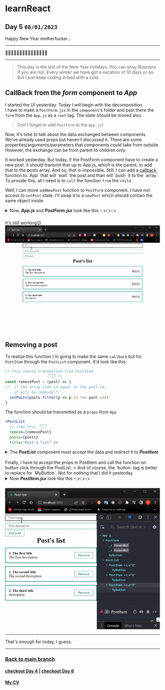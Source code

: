 # learnReact
## Day 5 `08/01/2023`

Happy New Year motherfucker...

---

🎄🎄🎄🎆🎆🎆✨✨✨🎇🎇🎇🎄🎄🎄

---
> This day is the last of the New Year holidays. You can envy Russians if you are not. Every winter we have got a vacation of 10 days or so. But I just keep coding in bed with a cold.

## CallBack from the ***form*** component to ***App***
I started the UI yesterday. Today I will begin with the decomposition.  
I have to make a `PostForm.jsx` in the `component`'s folder and past there the `form` from the `App.js` as a `root` tag. The state should be moved also. 
> Don't forget to add `PostForm` to the `App.js`!

Now, it's time to talk about the data exchanged between components.  
We've already used props but haven't discussed it. There are some properties/arguments/parameters that components could take from outside. 
However, the exchange can be from parent to children only.

It worked yesterday. But today, if the PostForm component have to create a new post, it should  transmit that up to App.js, which is the parent, to add that to the posts array. And so, that is impossible. Still, I can add a [callback](https://en.wikipedia.org/wiki/Callback_(computer_programming)) function to `App` that will `wait` the post and than will `push` it to the `array`. To provide this, all I need is to `call` the function `from` the `child`.

Well, I can move `addNewPost` function to `PostForm` component. I have not access to `setPost` state. I'll swap it to a `newPost` which should contain the same object inside.

<details><summary>Now, <b><i>App.js</i></b> and <b><i>PostForm.jsx</i></b> look like this 👈👈👈</summary>
<table align="center">
  <tr>
    <th>App.js</th>
    <th>PostForm.jsx</th>
  </tr>
  <tr>
  <td valign="top">

  ```jsx
import React from "react";
import PostList from "./components/PostList";
import './styles/App.css'
import { useState } from "react";
import PostForm from "./components/PostForm";

function App() {
  const [posts, setPosts] = useState([
    {id: 1, title: 'The first title', body: 'The first description'},
    {id: 2, title: 'The second title', body: 'The second description'},
    {id: 3, title: 'The third title', body: 'description'},
  ])
  // the callBack function
  const createPost = (newPost) => {
    // array update
    setPosts([...posts, newPost])
  }

  return (
    <div className="App">
      {/* call callBack 👇👇👇 */}
      <PostForm create={createPost} />
      <PostList
        posts={posts}
        title="Post's list" />
  </div>
  );
}

export default App;
  ```
  </td>

  <td valign="top">

  ```jsx
import React from 'react';
import { useState } from "react";
import MyButton from "./UI/button/MyButton";
import MyInput from "./UI/input/MyInput";

// callBack call 👇👇👇
const PostForm = ({create}) => {
  const [post, setPost] = useState({title: '', body: ''})

  const addNewPost = (e) => {
    e.preventDefault()
    // that swap👇👇👇
    const newPost = {
      ...post, id: Date.now()
    }
    // callBack transmission👇👇👇
    create(newPost)
    setPost({title: '', body: ''})
  }

  return (
    <form action="">
      <MyInput
        value={post.title}
        onChange={event => setPost({...post, title: event.target.value})}
        type="text"
        placeholder="Post name" />
      <MyInput
        value={post.body}
        onChange={event => setPost({...post, body: event.target.value})}
        type="text"
        placeholder="Post description" />
      <MyButton onClick={addNewPost} >Add post</MyButton>
    </form>
  );
};

export default PostForm;
  ```
  </td>
  </tr>
</table>
</details>
<br/>
It's still working😉
<br/>
<div align="center">
  <img src="https://github.com/syrovezhko/learn-react/blob/day_4/UI_3.gif">
</div>

## Removing a post

To realize this function I'm going to make the same `callback` but for `PostItem` through the `PostList` component. It'd look like this:

```jsx
/* this should transmitted from PostItom
                   👇👇👇 */
const removePost = (post) => {
/*  if the array item id equal to the post id,
    it will be removed */
  setPosts(posts.filter(p => p.id !== post.id))
}
```
The function should be transmitted as a `props` from `App`
```jsx
<PostList
  // like this 👇👇👇
  remove={removePost}
  posts={posts}
  title="Post's list" />
```
<details><summary>The <b><i>PostList</i></b> component must accept the data and redirect it to <b><i>PostItem</i></b>.</summary>

```jsx
// here is a remove props acceptation 👇
const PostList = ({posts, title, remove}) => {
  return (
    <div>
      <h1 style={{textAlign: 'center'}}>
        {title}
      </h1>
      {posts.map((post, index) => 
        <PostItem
/* here is a remove props transmission 
              👇👇👇 */
          remove={remove}
          number={index + 1}
          post={post}
          key={post.id} />
      )}
    </div>
  );
};

export default PostList;
```
</details>
<br/>
Finally, I have to accept the props in PostItem and call the function on button click through the PostList.
> And of course, the `button` tag is better to replace for `MyButton`. Not for nothing that I did it yesterday.

<details><summary>Now <b><i>PostItem.jsx</i></b> look like this 👈👈👈</summary>

```jsx
import React from 'react';
import MyButton from './UI/button/MyButton';

const PostItem = (props) => {
  return (
    <div className="post">
      <div className="post__connect">
        <strong>
          {props.number +'. '}
          {props.post.title}
        </strong>
        <div>
          {props.post.body}
        </div>
      </div>
      <div className="post__btns">
        <MyButton
          onClick={
            () => props.remove(props.post)
          }>
            Remove
        </MyButton>
      </div>
    </div>
  );
};

export default PostItem;
```
</details>
<br/>
<div align="center">
  <img src="remove_1.gif">
</div>

---

That's enough for today, I guess.

---

### [Back to main branch](https://github.com/syrovezhko/learn-react#learnreact)
#### [checkout **Day 4**](https://github.com/syrovezhko/learn-react/tree/day_4#learnreact) | [checkout **Day 6**](https://github.com/syrovezhko/learn-react/tree/day_6#learnreact)
#### [My CV](https://github.com/syrovezhko)